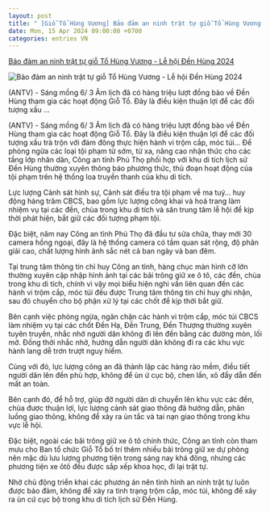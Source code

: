 ```yaml
---
layout: post
title: " [Giỗ Tổ Hùng Vương] Bảo đảm an ninh trật tự giỗ Tổ Hùng Vương - Lễ hội Đền Hùng 2024"
date: Mon, 15 Apr 2024 09:00:00 +0700
categories: entries VN
---
```

[Bảo đảm an ninh trật tự giỗ Tổ Hùng Vương - Lễ hội Đền Hùng 2024](https://antv.gov.vn/xa-hoi-4/cong-an-tinh-phu-tho-bao-dam-an-ninh-trat-tu-le-gio-to-70B59E25F.html)

![Bảo đảm an ninh trật tự giỗ Tổ Hùng Vương - Lễ hội Đền Hùng 2024](https://images.antv.gov.vn/public/uploads/2024/04/14/661becc9a4e87771a06646e9.jpg?w=600&h=400)

(ANTV) - Sáng mồng 6/ 3 Âm lịch đã có hàng triệu lượt đồng bào về Đền Hùng tham gia các hoạt động Giỗ Tổ. Đây là điều kiện thuận lợi để các đối tượng xấu ...

(ANTV) - Sáng mồng 6/ 3 Âm lịch đã có hàng triệu lượt đồng bào về Đền Hùng tham gia các hoạt động Giỗ Tổ. Đây là điều kiện thuận lợi để các đối tượng xấu trà trộn với đám đông thực hiện hành vi trộm cắp, móc túi… Để phòng ngừa các loại tội phạm từ sớm, từ xa, nâng cao nhận thức cho các tầng lớp nhân dân, Công an tỉnh Phú Thọ phối hợp với khu di tích lịch sử Đền Hùng thường xuyên thông báo phương thức, thủ đoạn hoạt động của tội phạm trên hệ thống loa truyền thanh của khu di tích.

Lực lượng Cảnh sát hình sự, Cảnh sát điều tra tội phạm về ma tuý… huy động hàng trăm CBCS, bao gồm lực lượng công khai và hoá trang làm nhiệm vụ tại các đền, chùa trong khu di tích và sân trung tâm lễ hội để kịp thời phát hiện, bắt giữ các đối tượng phạm tội.

Đặc biệt, năm nay Công an tỉnh Phú Thọ đã đầu tư sửa chữa, thay mới 30 camera hồng ngoại, đây là hệ thống camera có tầm quan sát rộng, độ phân giải cao, chất lượng hình ảnh sắc nét cả ban ngày và ban đêm.

Tại trung tâm thông tin chỉ huy Công an tỉnh, hàng chục màn hình cỡ lớn thường xuyên cập nhập hình ảnh tại các bãi trông giữ xe ô tô, các đền, chùa trong khu di tích, chính vì vậy mọi biểu hiện nghi vấn liên quan đến các hành vi trộm cắp, móc túi đều được Trung tâm thông tin chỉ huy ghi nhận, sau đó chuyển cho bộ phận xử lý tại các chốt để kịp thời bắt giữ.

Bên cạnh việc phòng ngừa, ngăn chặn các hành vi trộm cắp, móc túi CBCS làm nhiệm vụ tại các chốt Đền Hạ, Đền Trung, Đền Thượng thường xuyên tuyên truyền, nhắc nhở người dân không đi lên đền bằng các đường mòn, lối mở. Đồng thời nhắc nhở, hướng dẫn người dân không đi ra các khu vực hành lang dễ trơn trượt nguy hiểm.

Cùng với đó, lực lượng công an đã thành lập các hàng rào mềm, điều tiết người dân lên đền phù hợp, không để ùn ứ cục bộ, chen lấn, xô đẩy dẫn đến mất an toàn.

Bên cạnh đó, để hỗ trợ, giúp đỡ người dân di chuyển lên khu vực các đền, chùa được thuận lợi, lực lượng cảnh sát giao thông đã hướng dẫn, phân luồng giao thông, không để xảy ra ùn tắc và tai nạn giao thông trong khu vực lễ hội.

Đặc biệt, ngoài các bãi trông giữ xe ô tô chính thức, Công an tỉnh còn tham mưu cho Ban tổ chức Giỗ Tổ bố trí thêm nhiều bãi trông giữ xe dự phòng nên mặc dù lưu lượng phương tiện trong sáng nay khá đông, nhưng các phương tiện xe ôtô đều được sắp xếp khoa học, đi lại trật tự.

Nhờ chủ động triển khai các phương án nên tình hình an ninh trật tự luôn được bảo đảm, không để xảy ra tình trạng trộm cắp, móc túi, không để xảy ra ùn cứ cục bộ trong khu di tích lịch sử Đền Hùng.

